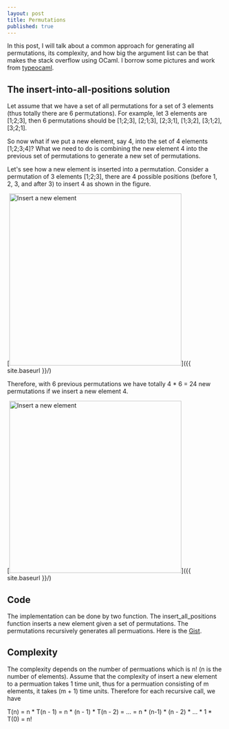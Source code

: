 ```yaml
---
layout: post
title: Permutations
published: true
---
```


In this post, I will talk about a common approach for generating all permutations, its complexity, and how big the argument list can be that makes the stack overflow using OCaml. I borrow some pictures and work from [typeocaml](http://typeocaml.com/2015/05/05/permutation/).

## The insert-into-all-positions solution

Let assume that we have a set of all permutations for a set of 3 elements (thus totally there are 6 permutations). For example, let 3 elements are [1;2;3], then 6 permutations should be [1;2;3], [2;1;3], [2;3;1], [1;3;2], [3;1;2], [3;2;1].

So now what if we put a new element, say 4, into the set of 4 elements [1;2;3;4]? What we need to do is combining the new element 4 into the previous set of permutations to generate a new set of permutations.

Let's see how a new element is inserted into a permutation. Consider a permutation of 3 elements [1;2;3], there are 4 possible positions (before 1, 2, 3, and after 3) to insert 4 as shown in the figure.

[<img src="{{ site.baseurl }}/images/permutations_1.jpg" alt="Insert a new element" style="width: 400px;"/>]({{ site.baseurl }}/)

Therefore, with 6 previous permutations we have totally 4 * 6 = 24 new permutations if we insert a new element 4.

[<img src="{{ site.baseurl }}/images/permutations_2.jpg" alt="Insert a new element" style="width: 400px;"/>]({{ site.baseurl }}/)

## Code

The implementation can be done by two function. The insert_all_positions function inserts a new element given a set of permutations. The permutations recursively generates all permuations. Here is the [Gist](https://gist.github.com/channgo2203/fc0d4453ec1ac99633526cc1225eaa5b#file-recursive_permutation-ml).

<script src="https://gist.github.com/channgo2203/fc0d4453ec1ac99633526cc1225eaa5b.js"></script>

## Complexity

The complexity depends on the number of permuations which is n! (n is the number of elements). Assume that the complexity of insert a new element to a permuation takes 1 time unit, thus for a permuation consisting of m elements, it takes (m + 1) time units. Therefore for each recursive call, we have

T(n) = n * T(n - 1)
     = n * (n - 1) * T(n - 2) = ... = n * (n-1) * (n - 2) * ... * 1 * T(0) = n!



